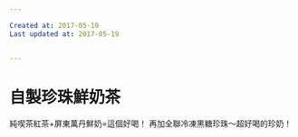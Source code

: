 ```yaml
---

Created at: 2017-05-19
Last updated at: 2017-05-19


---
```


# 自製珍珠鮮奶茶


純喫茶紅茶+屏東萬丹鮮奶=這個好喝！
再加全聯冷凍黑糖珍珠～超好喝的珍奶！

